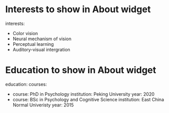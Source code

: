 # Interests to show in About widget
interests:
- Color vision
- Neural mechanism of vision
- Perceptual learning
- Auditory-visual intergration

# Education to show in About widget
education:
  courses:
  - course: PhD in Psychology
    institution: Peking University
    year: 2020
  - course: BSc in Psychology and Cognitive Science
    institution: East China Normal Univeristy
    year: 2015
